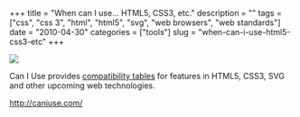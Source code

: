 +++
title = "When can I use... HTML5, CSS3, etc."
description = ""
tags = ["css", "css 3", "html", "html5", "svg", "web browsers", "web standards"]
date = "2010-04-30"
categories = ["tools"]
slug = "when-can-i-use-html5-css3-etc"
+++


<div class="tool-screenshot mb1"><a href="http://caniuse.com/"><img id="bluga-thumbnail-2718" class="bluga-thumbnail custom" src="//media.konigi.com/bluga/
wt522febd02072f_custom.jpg"/></a></div><p>Can I Use provides <a href="http://caniuse.com/">compatibility tables</a> for features in HTML5, CSS3, SVG and other upcoming web technologies.</p>

  
<p><a href="http://caniuse.com/">http://caniuse.com/</a></p>
      
